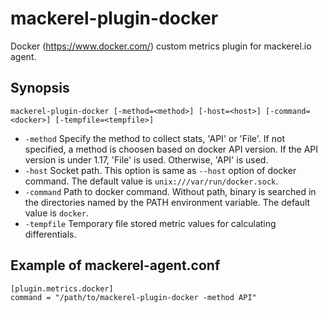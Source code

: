 mackerel-plugin-docker
=========================

Docker (https://www.docker.com/) custom metrics plugin for mackerel.io agent.

## Synopsis

```shell
mackerel-plugin-docker [-method=<method>] [-host=<host>] [-command=<docker>] [-tempfile=<tempfile>]
```

- `-method` Specify the method to collect stats, 'API' or 'File'. If not specified, a method is choosen based on docker API version. If the API version is under 1.17, 'File' is used. Otherwise, 'API' is used.
- `-host` Socket path. This option is same as `--host` option of docker command. The default value is `unix:///var/run/docker.sock`.
- `-command` Path to docker command. Without path, binary is searched in the directories named by the PATH environment variable. The default value is `docker`.
- `-tempfile` Temporary file stored metric values for calculating differentials.

## Example of mackerel-agent.conf

```
[plugin.metrics.docker]
command = "/path/to/mackerel-plugin-docker -method API"
```
